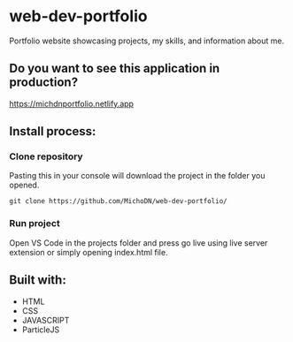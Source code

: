 # web-dev-portfolio
Portfolio website showcasing projects, my skills, and information about me.

## Do you want to see this application in production?
https://michdnportfolio.netlify.app

## Install process:

### Clone repository 
Pasting this in your console will download the project in the folder you opened.
```
git clone https://github.com/MichoDN/web-dev-portfolio/
```

### Run project
Open VS Code in the projects folder and press go live using live server extension or simply opening index.html file.

## Built with:
- HTML
- CSS
- JAVASCRIPT
- ParticleJS
